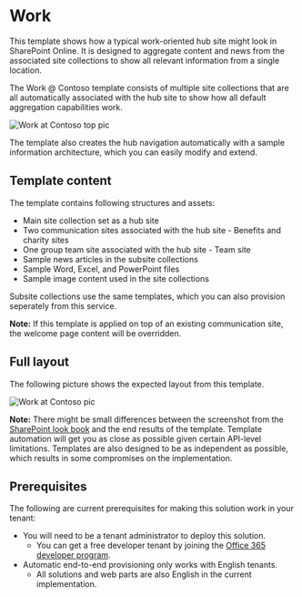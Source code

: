 # Work

This template shows how a typical work-oriented hub site might look in SharePoint Online. It is designed to aggregate content and news from the associated site collections to show all relevant information from a single location.

The Work @ Contoso template consists of multiple site collections that are all automatically associated with the hub site to show how all default aggregation capabilities work.

![Work at Contoso top pic](./top-work-at-contoso.png)

The template also creates the hub navigation automatically with a sample information architecture, which you can easily modify and extend.

## Template content

The template contains following structures and assets:

- Main site collection set as a hub site
- Two communication sites associated with the hub site - Benefits and charity sites
- One group team site associated with the hub site - Team site
- Sample news articles in the subsite collections
- Sample Word, Excel, and PowerPoint files
- Sample image content used in the site collections

Subsite collections use the same templates, which you can also provision seperately from this service.

**Note:** If this template is applied on top of an existing communication site, the welcome page content will be overridden.

## Full layout

The following picture shows the expected layout from this template.

![Work at Contoso pic](./full-layout-work-at-contoso.png)

**Note:** There might be small differences between the screenshot from the [SharePoint look book](https://spdesign.azurewebsites.net) and the end results of the template. Template automation will get you as close as possible given certain API-level limitations. Templates are also designed to be as independent as possible, which results in some compromises on the implementation.

## Prerequisites

The following are current prerequisites for making this solution work in your tenant:

- You will need to be a tenant administrator to deploy this solution.
    - You can get a free developer tenant by joining the [Office 365 developer program](https://developer.microsoft.com/en-us/office/dev-program).
- Automatic end-to-end provisioning only works with English tenants.
    - All solutions and web parts are also English in the current implementation.
